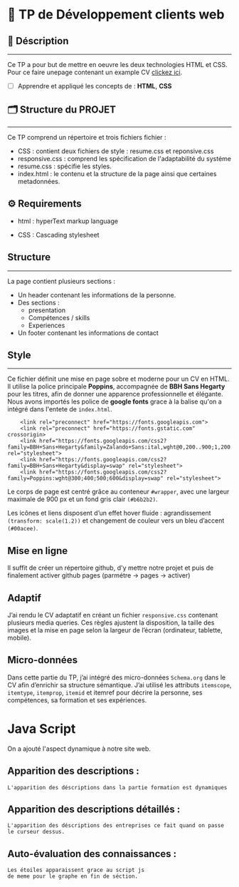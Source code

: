 # 📘 TP de  Développement clients web

## 📖 Déscription 
---
Ce TP a pour but de mettre en oeuvre les deux technologies HTML et CSS.
Pour ce faire unepage contenant un example CV [clickez ici](https://kramatile.github.io/dosi-Friends-resume/).
- [ ] Apprendre et appliqué les concepts de : **HTML**, **CSS**

## 🗂 Structure du PROJET 
---
Ce TP comprend un répertoire et trois fichiers fichier :
* CSS : contient deux fichiers de style : resume.css et reponsive.css
* responsive.css : comprend les spécification de l'adaptabilité du systéme
* resume.css : spécifie les styles.
* index.html : le contenu et la structure de la page ainsi que certaines metadonnées.

## ⚙️ Requirements  
- html : hyperText markup language

- CSS : Cascading stylesheet


## Structure
---

La page contient plusieurs sections : 
- Un header contenant les informations de la personne.
- Des sections :
    - presentation
    - Compétences / skills
    - Experiences
- Un footer contenant les informations de contact

## Style 
---
Ce fichier définit une mise en page sobre et moderne pour un CV en HTML.
Il utilise la police principale **Poppins**, accompagnée de **BBH Sans Hegarty** pour les titres, afin de donner une apparence professionnelle et élégante.
Nous avons importés les police de **google fonts** grace à la balise qu'on a intégré dans l'entete de `index.html`.
```
    <link rel="preconnect" href="https://fonts.googleapis.com">
    <link rel="preconnect" href="https://fonts.gstatic.com" crossorigin>
    <link href="https://fonts.googleapis.com/css2?family=BBH+Sans+Hegarty&family=Zalando+Sans:ital,wght@0,200..900;1,200..900&display=swap" rel="stylesheet">
    <link href="https://fonts.googleapis.com/css2?family=BBH+Sans+Hegarty&display=swap" rel="stylesheet">
    <link href="https://fonts.googleapis.com/css2?family=Poppins:wght@300;400;500;600&display=swap" rel="stylesheet">

```
Le corps de page est centré grâce au conteneur `#wrapper`, avec une largeur maximale de 900 px et un fond gris clair `(#b6b2b2)`.

Les icônes et liens disposent d’un effet hover fluide : agrandissement `(transform: scale(1.2))` et changement de couleur vers un bleu d’accent `(#00acee)`.


## Mise en ligne
Il suffit de créer un répertoire github, d'y mettre notre projet et puis de finalement activer github pages (parmétre -> pages -> activer)

## Adaptif 
J’ai rendu le CV adaptatif en créant un fichier `responsive.css` contenant plusieurs media queries.
Ces règles ajustent la disposition, la taille des images et la mise en page selon la largeur de l’écran (ordinateur, tablette, mobile).

## Micro-données
Dans cette partie du TP, j’ai intégré des micro-données `Schema.org` dans le CV afin d’enrichir sa structure sémantique.
J’ai utilisé les attributs `itemscope`, `itemtype`, `itemprop`, `itemid` et itemref pour décrire la personne, ses compétences, sa formation et ses expériences.



# Java Script
On a ajouté l'aspect dynamique à notre site web.
## Apparition des descriptions :
    L'apparition des déscriptions dans la partie formation est dynamiques

## Apparition des descriptions détaillés :
    L'apparition des déscriptions des entreprises ce fait quand on passe le curseur dessus.

## Auto-évaluation des connaissances :
    Les étoiles apparaissent grace au script js 
    de meme pour le graphe en fin de séction.